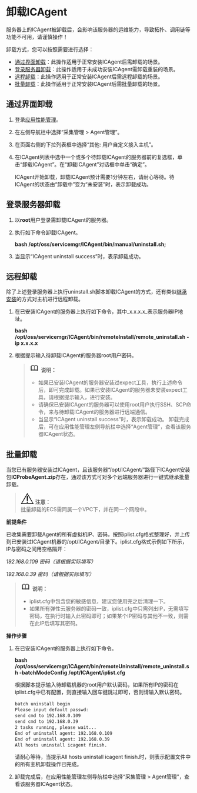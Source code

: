 # 卸载ICAgent<a name="apm_02_0015"></a>

服务器上的ICAgent被卸载后，会影响该服务器的运维能力，导致拓扑、调用链等功能不可用，请谨慎操作！

卸载方式，您可以按照需要进行选择：

-   [通过界面卸载](#zh-cn_topic_0089582116_section35591344121814)：此操作适用于正常安装ICAgent后需卸载的场景。
-   [登录服务器卸载](#zh-cn_topic_0089582116_section456134451814)：此操作适用于未成功安装ICAgent需卸载重装的场景。
-   [远程卸载](#section6144172213109)：此操作适用于正常安装ICAgent后需远程卸载的场景。
-   [批量卸载](#section1091572622115)：此操作适用于正常安装ICAgent后需批量卸载的场景。

## 通过界面卸载<a name="zh-cn_topic_0089582116_section35591344121814"></a>

1.  登录[应用性能管理](https://console.huaweicloud.com/apm/)。
2.  在左侧导航栏中选择“采集管理 \> Agent管理”。
3.  在页面右侧的下拉列表框中选择“其他: 用户自定义接入主机”。
4.  在ICAgent列表中选中一个或多个待卸载ICAgent的服务器前的复选框，单击“卸载ICAgent”。在“卸载ICAgent”对话框中单击“确定”。

    ICAgent开始卸载，卸载ICAgent预计需要1分钟左右，请耐心等待。待ICAgent的状态由“卸载中”变为“未安装”时，表示卸载成功。


## 登录服务器卸载<a name="zh-cn_topic_0089582116_section456134451814"></a>

1.  以**root**用户登录需卸载ICAgent的服务器。
2.  执行如下命令卸载ICAgent。

    **bash /opt/oss/servicemgr/ICAgent/bin/manual/uninstall.sh;**

3.  当显示“ICAgent uninstall success”时，表示卸载成功。

## 远程卸载<a name="section6144172213109"></a>

除了上述登录服务器上执行uninstall.sh脚本卸载ICAgent的方式，还有类似[继承安装](安装ICAgent.md#zh-cn_topic_0089582074_zh-cn_topic_0089684077_zh-cn_topic_0089582074_section18229121351910)的方式对主机进行远程卸载。

1.  在已安装ICAgent的服务器上执行如下命令，其中_x.x.x.x_表示服务器IP地址。

    **bash /opt/oss/servicemgr/ICAgent/bin/remoteInstall/remote\_uninstall.sh -ip x.x.x.x**

2.  根据提示输入待卸载ICAgent的服务器root用户密码。

    >![](public_sys-resources/icon-note.gif) **说明：**   
    >-   如果已安装ICAgent的服务器安装过expect工具，执行上述命令后，即可完成卸载。如果已安装ICAgent的服务器未安装expect工具，请根据提示输入，进行安装。  
    >-   请确保已安装ICAgent的服务器可以使用root用户执行SSH、SCP命令，来与待卸载ICAgent的服务器进行远端通信。  
    >-   当显示“ICAgent uninstall success”时，表示卸载成功。 卸载完成后，可在应用性能管理左侧导航栏中选择“Agent管理”，查看该服务器ICAgent状态。  


## 批量卸载<a name="section1091572622115"></a>

当您已有服务器安装过ICAgent，且该服务器“/opt/ICAgent/”路径下ICAgent安装包**ICProbeAgent.zip**存在，通过该方式可对多个远端服务器进行一键式继承批量卸载。

>![](public_sys-resources/icon-notice.gif) **注意：**   
>批量卸载的ECS需同属一个VPC下，并在同一个网段中。  

**前提条件**

已收集需要卸载Agent的所有虚拟机IP、密码，按照iplist.cfg格式整理好，并上传到已安装过ICAgent机器的/opt/ICAgent/目录下。iplist.cfg格式示例如下所示，IP与密码之间用空格隔开：

_192.168.0.109 密码（请根据实际填写）_

_192.168.0.39 密码（请根据实际填写）_

>![](public_sys-resources/icon-note.gif) **说明：**   
>-   iplist.cfg中包含您的敏感信息，建议您使用完之后清理一下。  
>-   如果所有弹性云服务器的密码一致，iplist.cfg中只需列出IP，无需填写密码，在执行时输入此密码即可；如果某个IP密码与其他不一致，则需在此IP后填写其密码。  

**操作步骤**

1.  在已安装ICAgent的服务器上执行如下命令。

    **bash /opt/oss/servicemgr/ICAgent/bin/remoteUninstall/remote\_uninstall.sh -batchModeConfig /opt/ICAgent/iplist.cfg**

    根据脚本提示输入待卸载机器的root用户默认密码，如果所有IP的密码在iplist.cfg中已有配置，则直接输入回车键跳过即可，否则请输入默认密码。

    ```
    batch uninstall begin
    Please input default passwd:
    send cmd to 192.168.0.109
    send cmd to 192.168.0.39
    2 tasks running, please wait...
    End of uninstall agent: 192.168.0.109
    End of uninstall agent: 192.168.0.39
    All hosts uninstall icagent finish.
    ```

    请耐心等待，当提示All hosts uninstall icagent finish.时，则表示配置文件中的所有主机卸载操作已完成。

2.  卸载完成后，在应用性能管理左侧导航栏中选择“采集管理 \> Agent管理”，查看该服务器ICAgent状态。

